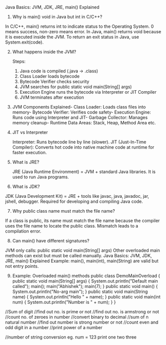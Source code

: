 Java Basics: JVM, JDK, JRE, main() Explained

1.  Why is main() void in Java but int in C/C++?

In C/C++, main() returns int to indicate status to the Operating System. 0 means success, non-zero means error.
In Java, main() returns void because it is executed inside the JVM. To return an exit status in Java, use
System.exit(code).

2.  What happens inside the JVM?

    Steps:

    1. Java code is compiled (.java -> .class)
    2. Class Loader loads bytecode
    3. Bytecode Verifier checks security
    4. JVM searches for public static void main(String[] args)
    5. Execution Engine runs the bytecode via Interpreter or JIT Compiler
    6. JVM terminates after execution

3.  JVM Components Explained-
    Class Loader: Loads class files into memory-
    Bytecode Verifier: Verifies code safety-
    Execution Engine: Runs code using Interpreter and JIT-
    Garbage Collector: Manages memory cleanup-
    Runtime Data Areas: Stack, Heap, Method Area etc.

4.  JIT vs Interpreter

    Interpreter: Runs bytecode line by line (slower).
    JIT (Just-In-Time Compiler): Converts hot code into native machine code at runtime for faster execution.

5.  What is JRE?

    JRE (Java Runtime Environment) = JVM + standard Java libraries.
    It is used to run Java programs.

6.  What is JDK?

JDK (Java Development Kit) = JRE + tools like javac, java, javadoc, jar, jshell, debugger.
Required for developing and compiling Java code.

7.  Why public class name must match the file name?

If a class is public, its name must match the file name because the compiler uses the file name to locate the public class.
Mismatch leads to a compilation error.

8.  Can main() have different signatures?

JVM only calls: public static void main(String[] args)
Other overloaded main methods can exist but must be called manually.
Java Basics: JVM, JDK, JRE, main() Explained
Example: main(), main(int), main(String) are valid but not entry points.

9.  Example: Overloaded main() methods
    public class DemoMainOverload {
    public static void main(String[] args) {
    System.out.println("Default main called");
    main();
    main("Abhishek");
    main(7);
    }
    public static void main() { System.out.println("No-arg main"); }
    public static void main(String name) { System.out.println("Hello " + name); }
    public static void main(int num) { System.out.println("Number is " + num); }
    }


//Sum of digit
//find out no. is prime or not
//find out no. is armstrong or not
//count no. of zeroes in number
//convert binary to decimal
//sum of n natural number
//find out number is strong number or not
//count even and odd digit in a number
//print power of a number

//number of string conversion
eg. num = 123
print one two three
